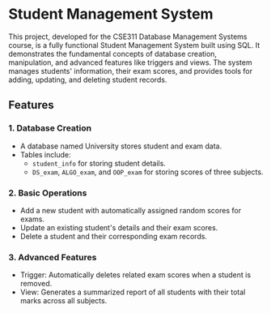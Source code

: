 # Student Management System
This project, developed for the CSE311 Database Management Systems course, is a fully functional Student Management System built using SQL. It demonstrates the fundamental concepts of database creation, manipulation, and advanced features like triggers and views. The system manages students' information, their exam scores, and provides tools for adding, updating, and deleting student records.

## Features
### 1. Database Creation
* A database named University stores student and exam data.
* Tables include:
  * `student_info` for storing student details.
  * `DS_exam`, `ALGO_exam`, and `OOP_exam` for storing scores of three subjects.

### 2. Basic Operations
* Add a new student with automatically assigned random scores for exams.
* Update an existing student's details and their exam scores.
* Delete a student and their corresponding exam records.

### 3. Advanced Features
* Trigger: Automatically deletes related exam scores when a student is removed.
* View: Generates a summarized report of all students with their total marks across all subjects.
